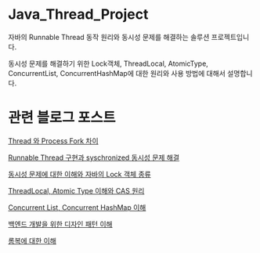 # Java_Thread_Project
자바의  Runnable Thread 동작 원리와 동시성 문제를 해결하는 솔루션 프로젝트입니다.

동시성 문제를 해결하기 위한 Lock객체, ThreadLocal, AtomicType, ConcurrentList, ConcurrentHashMap에 대한 원리와 사용 방법에 대해서 설명합니다.
# 관련 블로그 포스트
[Thread 와 Process Fork 차이](https://coding-business.tistory.com/20)

[Runnable Thread 구현과 syschronized 동시성 문제 해결](https://coding-business.tistory.com/107)

[동시성 문제에 대한 이해와 자바의 Lock 객체 종류](https://coding-business.tistory.com/21) 

[ThreadLocal,  Atomic Type 이해와 CAS 원리](https://coding-business.tistory.com/24) 

[Concurrent List, Concurrent HashMap 이해](https://coding-business.tistory.com/22)

[백엔드 개발을 위한 디자인 패턴 이해](https://coding-business.tistory.com/42)

[롬복에 대한 이해](https://coding-business.tistory.com/4)

